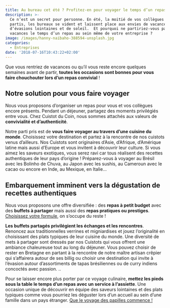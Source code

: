 ```yaml
---
title: Au bureau cet été ? Profitez-en pour voyager le temps d’un repas !
description: >-
  Ce n’est un secret pour personne. En été, la moitié de vos collègues sont
  partis, les bureaux se vident et laissent place aux envies de vacances,
  d’évasions lointaines et de soleil.  Et pourquoi ne partiriez-vous pas en
  vacances le temps d’un repas au sein même de votre entreprise ?
image: /images/hanny-naibaho-388594-unsplash.jpg
categories:
  - Entreprises
date: '2018-07-16T10:43:22+02:00'
---
```

Que vous rentriez de vacances ou qu’il vous reste encore quelques semaines avant de partir, **toutes les occasions sont bonnes pour vous faire chouchouter lors d’un repas convivial** !

## Notre solution pour vous faire voyager

Nous vous proposons d’organiser un repas pour vous et vos collègues encore présents. Pendant un déjeuner, partagez des moments privilégiés entre vous. Chez Cuistot du Coin, nous sommes attachés aux valeurs de **convivialité et d’authenticité**.

Notre parti pris est de **vous faire voyager au travers d’une cuisine du monde**. Choisissez votre destination et partez à la rencontre de nos cuistots venus d’ailleurs. Nos Cuistots sont originaires d’Asie, d’Afrique, d’Amérique latine mais aussi d’Europe et vous invitent à découvrir leur culture. Si vous aimez les saveurs exotiques, vous serez ravi car tous réalisent des recettes authentiques de leur pays d’origine ! Préparez-vous à voyager au Brésil avec les Bolinho de Chuva, au Japon avec les sushis, au Cameroun avec le cacao ou encore en Inde, au Mexique, en Italie…

## Embarquement imminent vers la dégustation de recettes authentiques

Nous vous proposons une offre diversifiée : des **repas à petit budget** avec des **buffets à partager** mais aussi des **repas pratiques ou prestiges**. [Choisissez votre formule](https://www.cuistotducoin.com/business), on s’occupe du reste !

**Les buffets partagés privilégient les échanges et les rencontres**. Renoncez aux traditionnelles verrines et migniardises et jouez l’originalité en choisissant des plats typiques de leur cuisine du monde. Une diversité de mets à partager sont dressés par nos Cuistots qui vous offrent une ambiance chaleureuse tout au long du déjeuner. Vous pouvez choisir de rester en Bretagne en partant à la rencontre de notre maître artisan crêpier qui s’affairera autour de ses billig ou choisir une destination qui invite à l’évasion autour d’assortiments de tapas brésiliennes ou de curry indiens concoctés avec passion...

Pour se laisser encore plus porter par ce voyage culinaire, **mettez les pieds sous la table le temps d’un repas avec un service à l’assiette**. Une occasion unique de découvrir en équipe des saveurs lointaines et des plats typiques comme vous pourriez les déguster lors d’un accueil au sein d’une famille dans un pays étranger. [Que le voyage des papilles commence !](https://www.cuistotducoin.com/business)

